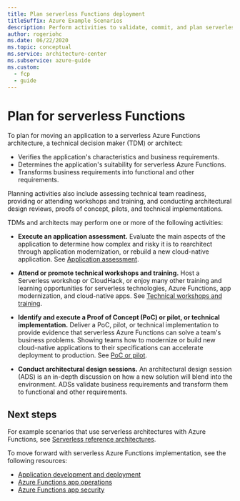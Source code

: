 ```yaml
---
title: Plan serverless Functions deployment
titleSuffix: Azure Example Scenarios
description: Perform activities to validate, commit, and plan serverless Azure Functions deployment.
author: rogeriohc
ms.date: 06/22/2020
ms.topic: conceptual
ms.service: architecture-center
ms.subservice: azure-guide
ms.custom:
  - fcp
  - guide
---
```

# Plan for serverless Functions

To plan for moving an application to a serverless Azure Functions architecture, a technical decision maker (TDM) or architect:
- Verifies the application's characteristics and business requirements.
- Determines the application's suitability for serverless Azure Functions.
- Transforms business requirements into functional and other requirements.

Planning activities also include assessing technical team readiness, providing or attending workshops and training, and conducting architectural design reviews, proofs of concept, pilots, and technical implementations.

TDMs and architects may perform one or more of the following activities:

- **Execute an application assessment.** Evaluate the main aspects of the application to determine how complex and risky it is to rearchitect through application modernization, or rebuild a new cloud-native application. See [Application assessment](application-assessment.md).

- **Attend or promote technical workshops and training.** Host a Serverless workshop or CloudHack, or enjoy many other training and learning opportunities for serverless technologies, Azure Functions, app modernization, and cloud-native apps. See [Technical workshops and training](technical-training.md).

- **Identify and execute a Proof of Concept (PoC) or pilot, or technical implementation.** Deliver a PoC, pilot, or technical implementation to provide evidence that serverless Azure Functions can solve a team's business problems. Showing teams how to modernize or build new cloud-native applications to their specifications can accelerate deployment to production. See [PoC or pilot](poc-pilot.md).

- **Conduct architectural design sessions.** An architectural design session (ADS) is an in-depth discussion on how a new solution will blend into the environment. ADSs validate business requirements and transform them to functional and other requirements.


## Next steps
For example scenarios that use serverless architectures with Azure Functions, see [Serverless reference architectures](reference-architectures.md).

To move forward with serverless Azure Functions implementation, see the following resources:

- [Application development and deployment](application-development.md)
- [Azure Functions app operations](functions-app-operations.md)
- [Azure Functions app security](functions-app-security.md)
